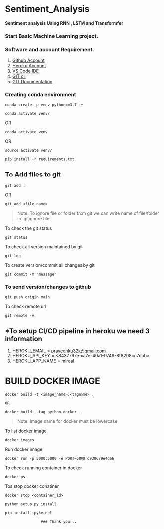 # Sentiment_Analysis
#### Sentiment analysis Using RNN , LSTM and Transformfer
### Start Basic Machine Learning project.

### Software and account Requirement.

1. [Github Account](https://github.com)
2. [Heroku Account](https://dashboard.heroku.com/login)
3. [VS Code IDE](https://code.visualstudio.com/download)
4. [GIT cli](https://git-scm.com/downloads)
5. [GIT Documentation](https://git-scm.com/docs/gittutorial)


### Creating conda environment

```
conda create -p venv python==3.7 -y
```
```
conda activate venv/
```
OR 
```
conda activate venv
```
OR 
```
source activate venv/
```

```
pip install -r requirements.txt
```

## To Add files to git
```
git add .
```

OR
```
git add <file_name>
```

> Note: To ignore file or folder from git we can write name of file/folder in .gitignore file

To check the git status 
```
git status
```
To check all version maintained by git
```
git log
```

To create version/commit all changes by git
```
git commit -m "message"
```

 ### To send version/changes to github
```
git push origin main
```

To check remote url 
```
git remote -v
```

## *To setup CI/CD pipeline in heroku we need 3 information
1. HEROKU_EMAIL = praveenku32k@gmail.com
2. HEROKU_API_KEY = <8437797e-ca7e-40a1-9749-8f8208cc7cbb>
3. HEROKU_APP_NAME = mlreal

 # BUILD DOCKER IMAGE
```
docker build -t <image_name>:<tagname> .

OR

docker build --tag python-docker .
```
> Note: Image name for docker must be lowercase


To list docker image
```
docker images
```

Run docker image
```
docker run -p 5000:5000 -e PORT=5000 d930679e4d66  
```

To check running container in docker
```
docker ps
```

Tos stop docker conatiner
```
docker stop <container_id>
```
```
python setup.py install
```
```
pip install ipykernel
```


                    ### Thank you...
